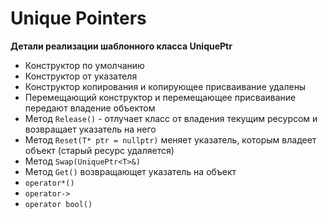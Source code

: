 # Unique Pointers
**Детали реализации шаблонного класса UniquePtr**
* Конструктор по умолчанию<br>
* Конструктор от указателя<br>
* Конструктор копирования и копирующее присваивание удалены<br>
* Перемещающий конструктор и перемещающее присваивание передают владение объектом<br>
* Метод `Release()` - отлучает класс от владения текущим ресурсом и возвращает указатель на него<br>
* Метод `Reset(T* ptr = nullptr)` меняет указатель, которым владеет объект (старый ресурс удаляется)<br>
* Метод `Swap(UniquePtr<T>&)`<br>
* Метод `Get()` возвращающет указатель на объект<br>
* `operator*()`<br>
* `operator->`<br>
* `operator bool()`<br>
